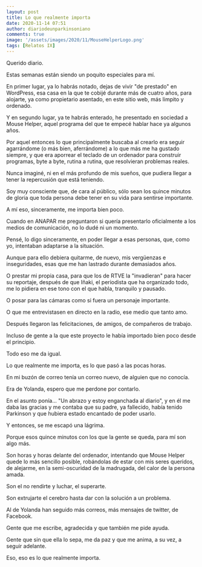 ```yaml
---
layout: post
title: Lo que realmente importa
date: 2020-11-14 07:51
author: diariodeunparkinsoniano
comments: true
image: '/assets/images/2020/11/MouseHelperLogo.png'
tags: [Relatos IX]
---
```


Querido diario.

Estas semanas están siendo un poquito especiales para mí.

En primer lugar, ya lo habrás notado,  dejas de vivir "de prestado" en WordPress, esa casa en la que te cobijé durante más de cuatro años, para alojarte, ya como propietario asentado, en este sitio web, más limpito y ordenado.

Y en segundo lugar, ya te habrás enterado, he presentado en sociedad a Mouse Helper, aquel programa del que te empecé hablar hace ya algunos años.

Por aquel entonces lo que principalmente buscaba al crearlo era seguir agarrándome (o más bien, aferrándome) a lo que más me ha gustado siempre, y que era aporrear el teclado de un ordenador para construir programas, byte a byte, rutina a rutina, que resolvieran problemas reales.

Nunca imaginé, ni en el más profundo de mis sueños, que pudiera llegar a tener la repercusión que está teniendo.

Soy muy consciente que, de cara al público, sólo sean los quince minutos de gloria que toda persona debe tener en su vida para sentirse importante.

A mí eso, sinceramente, me importa bien poco.

Cuando en ANAPAR me preguntaron si quería presentarlo oficialmente a los medios de comunicación, no lo dudé ni un momento.

Pensé, lo digo sinceramente, en poder llegar a esas personas, que, como yo, intentaban adaptarse a la situación.

Aunque para ello debiera quitarme, de nuevo, mis vergüenzas e inseguridades, esas que me han lastrado durante demasiados años.

O prestar mi propia casa, para que los de RTVE la "invadieran" para hacer su reportaje, después de que Iñaki, el periodista que ha organizado todo, me lo pidiera en ese tono con el que habla, tranquilo y pausado.

O posar para las cámaras como si fuera un personaje importante.

O que me entrevistasen en directo en la radio, ese medio que tanto amo.

Después llegaron las felicitaciones, de amigos, de compañeros de trabajo.  

Incluso de gente a la que este proyecto le había importado bien poco desde el principio.

Todo eso me da igual.

Lo que realmente me importa, es lo que pasó a las pocas horas.

En mi buzón de correo tenía un correo nuevo, de alguien que no conocía.

Era de Yolanda, espero que me perdone por contarlo.  

En el asunto ponía... "Un abrazo y estoy enganchada al diario", y en él me daba las gracias y me contaba que su padre, ya fallecido, había tenido Parkinson y que hubiera estado encantado de poder usarlo.

Y entonces, se me escapó una lágrima.

Porque esos quince minutos con los que la gente se queda, para mí son algo más.

Son horas y horas delante del ordenador, intentando que Mouse Helper quede lo más sencillo posible, robándolas de estar con mis seres queridos, de alejarme, en la semi-oscuridad de la madrugada, del calor de la persona amada.

Son el no rendirte y luchar, el superarte.

Son extrujarte el cerebro hasta dar con la solución a un problema.

Al de Yolanda han seguido más correos, más mensajes de twitter, de Facebook.

Gente que me escribe, agradecida y que también me pide ayuda.

Gente que sin que ella lo sepa, me da paz y que me anima, a su vez, a seguir adelante.

Eso, eso es lo que realmente importa.
